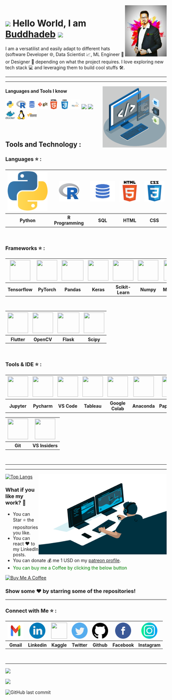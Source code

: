
<img align='right' src="https://github.com/aaroha33/aaroha33/blob/master/logos/my_image.jpeg" width="130" />

#  <h1><img src="https://emojis.slackmojis.com/emojis/images/1531849430/4246/blob-sunglasses.gif?1531849430" width="45"/> Hello World, I am <a href="https://aaroha33.github.io/">Buddhadeb</a>  <img src="https://media.giphy.com/media/hvRJCLFzcasrR4ia7z/giphy.gif" width="50px">
  
I am a versatilist and easily adapt to different hats (software Developer 🌐, Data Scientist 📈, ML Engineer 🤖 or Designer 🎨 depending on what the project requires. I love exploring new tech stack 💻 and leveraging them to build cool stuffs 🛠️.



-------------------
-------------------
<img align='right' src="https://github.com/buddhadeb33/buddhadeb33/blob/1621a88aa9c7cc370cca130d09894ad6b9286884/logos/techstack.gif" width="200" />

<!---
### Connect me Here <br>
<a href="https://www.linkedin.com/in/buddhadeb33/"><img src="https://github.com/aaroha33/aaroha33/blob/master/logos/linkedin.png" width="30" /></a>&nbsp;&nbsp;
<a href="https://github.com/aaroha33/"><img src="https://github.com/aaroha33/aaroha33/blob/master/logos/github-logo.png" width="30" /></a>&nbsp;&nbsp;
<a href="https://www.facebook.com/lbuddhadeb33/"><img src="https://github.com/aaroha33/aaroha33/blob/master/logos/facebook.png" width="30" /></a>&nbsp;&nbsp;
<a href="mailto:buddhadeb33@gmail.com"><img src="https://github.com/aaroha33/aaroha33/blob/master/logos/google-plus.png" width="30" /></a>&nbsp;&nbsp;
<a href="https://twitter.com/buddhadeb33"><img src="https://github.com/aaroha33/aaroha33/blob/master/logos/twitter.png" width="30" /></a>&nbsp;&nbsp;
<a href="https://www.kaggle.com/aaroha33"><img src="https://github.com/aaroha33/aaroha33/blob/master/logos/kaggle.png" width="30" /></a>&nbsp;&nbsp;
<a href="https://api.whatsapp.com/send?phone=7501385296&text=Hey%20!%20Hope%20you%20are%20having%20a%20good%20time%20!"><img src="https://github.com/aaroha33/aaroha33/blob/master/logos/whatsapp.jpg" width="30" /></a>&nbsp;&nbsp;
<a href="https://www.instagram.com/aaroha33"><img src="https://github.com/aaroha33/aaroha33/blob/master/logos/instagram.png" width="30" /></a>
--->

  
#### Languages and Tools I know  

<code><img height="30" src="https://raw.githubusercontent.com/github/explore/80688e429a7d4ef2fca1e82350fe8e3517d3494d/topics/python/python.png"></code>
<code><img height="30" src="https://raw.githubusercontent.com/github/explore/80688e429a7d4ef2fca1e82350fe8e3517d3494d/topics/r/r.png"></code>
<code><img height="30" src="https://raw.githubusercontent.com/github/explore/80688e429a7d4ef2fca1e82350fe8e3517d3494d/topics/sql/sql.png"></code>
<code><img height="30" src="https://raw.githubusercontent.com/github/explore/80688e429a7d4ef2fca1e82350fe8e3517d3494d/topics/git/git.png"></code>
<code><img height="30" src="https://raw.githubusercontent.com/github/explore/80688e429a7d4ef2fca1e82350fe8e3517d3494d/topics/html/html.png"></code>
<code><img height="30" src="https://raw.githubusercontent.com/github/explore/80688e429a7d4ef2fca1e82350fe8e3517d3494d/topics/css/css.png"></code>
<code><img height="30" src="https://raw.githubusercontent.com/github/explore/80688e429a7d4ef2fca1e82350fe8e3517d3494d/topics/mysql/mysql.png"></code>
<code><img height="30" src="https://avatars0.githubusercontent.com/u/828667?s=200&v=4"></code>
<code><img height="30" src="https://avatars1.githubusercontent.com/u/17151892?s=400&u=891b7c4c2050a569d7825a5ab02c197d8db6c442&v=4"></code>
<code><img height="30" src="https://raw.githubusercontent.com/devicons/devicon/master/icons/docker/docker-original-wordmark.svg"></code>
<code><img height="30" src="https://raw.githubusercontent.com/devicons/devicon/master/icons/linux/linux-original.svg"></code>
<code><img height="30" src="https://raw.githubusercontent.com/devicons/devicon/master/icons/amazonwebservices/amazonwebservices-original-wordmark.svg"></code>
  

  
<br />

  ## Tools and Technology :

### Languages ⭐ :
<table>
  <tr>
    <th><a href="https://www.python.org/"><img src="https://github.com/buddhadeb33/buddhadeb33/blob/master/logos/python-icon.svg"></a></th>
    <th><a href="https://dart.dev/" ><img src="https://raw.githubusercontent.com/github/explore/80688e429a7d4ef2fca1e82350fe8e3517d3494d/topics/r/r.png" height="64" width="64"></a></th>
     <th><a href="https://sql.com/"><img src="https://raw.githubusercontent.com/github/explore/80688e429a7d4ef2fca1e82350fe8e3517d3494d/topics/sql/sql.png" height="64" width="80"></a></th>
    <th><a href="https://docs.julialang.org/en/v1/"><img src="https://raw.githubusercontent.com/github/explore/80688e429a7d4ef2fca1e82350fe8e3517d3494d/topics/html/html.png" height="64" width="64"></a></th>
    <th><a href="https://docs.julialang.org/en/v1/"><img src="https://raw.githubusercontent.com/github/explore/80688e429a7d4ef2fca1e82350fe8e3517d3494d/topics/css/css.png" height="64" width="64"></a></th>
  </tr>
  <tr>
    <th>Python</th>
    <th>R Programming</th> 
    <th>SQL</th>
    <th>HTML</th> 
    <th>CSS</th> 
  </tr>
</table><br>

### Frameworks ⭐ :
<table>
  <tr>
    <th><a href="https://www.tensorflow.org/" target="_blank"><img src="Images/tensorflow-icon.svg" height="64" width="64"></a></th>
    <th><a href="https://pytorch.org/tutorials/" target="_blank"><img src="Images/pytorch-icon.svg" height="64" width="64"></a></th> 
    <th><a href="https://pandas.pydata.org/" target="_blank"><img src="Images/pandas2.png" height="64" width="68"></a></th>
    <th><a href="https://keras.io/" target="_blank"><img src="Images/keras.svg" height="64" width="64"></a></th>
    <th><a href="https://scikit-learn.org/" target="_blank"><img src="Images/scikit-learn2.svg" height="64" width="64"></a></th>
    <th><a href="https://numpy.org/" target="_blank"><img src="Images/numpy-icon.svg" height="64" width="64"></a></th>
    <th><a href="https://matplotlib.org/" target="_blank"><img src="Images/Matplotlib_icon.svg" height="64" width="64"></a></th>
     <th><a href="https://seaborn.pydata.org/" target="_blank"><img src="Images/seaborn2.svg" height="64" width="64"></a></th>
  </tr>
  <tr>
    <th>Tensorflow</th>
    <th>PyTorch</th>
    <th>Pandas</th>
    <th>Keras</th>
    <th>Scikit-Learn</th>
    <th>Numpy</th>
    <th>Matplotlib</th>
    <th>Seaborn</th>
  </tr>
  </table><br>
  <table>
  <tr>
    <th><a href="https://flutter.dev/" target="_blank"><img src="Images/flutter.svg" height="64" width="64"></a></th>
    <th><a href="https://docs.opencv.org/master/"><img src="https://opencv.org/wp-content/uploads/2020/07/OpenCV_logo_no_text_.png" height="64" width="64"></a></th>
    <th><a href="https://flask.palletsprojects.com/en/2.0.x/" target="_blank"><img src="Images/flask.png" height="64" width="68"></a></th>
    <th><a href="https://www.scipy.org/docs.html" target="_blank"><img src="Images/scipy.png" height="64" width="64"></a></th>
  </tr>
  <tr>
    <th>Flutter</th>
    <th>OpenCV</th>
    <th>Flask</th>
    <th>Scipy</th>
  </tr>
</table><br>

### Tools & IDE ⭐ :
<table>
  <tr>
    <th><a href="https://jupyter.org/" target="_blank"><img src="Images/jupyter-icon.svg" height="64" width="64"></a></th>
    <th><a href="https://www.jetbrains.com/pycharm/" target="_blank"><img src="Images/pycharm.svg" height="64" width="64"></a></th> 
    <th><a href="https://code.visualstudio.com/download" target="_blank"><img src="https://user-images.githubusercontent.com/674621/71187801-14e60a80-2280-11ea-94c9-e56576f76baf.png" height="64" width="64"></a></th>
    <th><a href="https://www.tableau.com/" target="_blank"><img src="Images/tableau.svg" height="64" width="64"></a></th>
    <th><a href="https://colab.research.google.com/" target="_blank"><img src="Images/google-colab.png" height="64" width="64"></a></th>
    <th><a href="https://www.anaconda.com/" target="_blank"><img src="Images/anaconda.png" height="64" width="64"></a></th>
    <th><a href="https://www.paperspace.com/" target="_blank"><img src="Images/paperspace2.jpg" height="64" width="64"></a></th>
  </tr>
  <tr>
    <th>Jupyter</th>
    <th>Pycharm</th>
    <th>VS Code</th>
    <th>Tableau</th>
    <th>Google Colab</th>
    <th>Anaconda</th>
    <th>Paperspace</th>
    
  </tr>
</table>
<table>
  <tr>
    <th><a href="https://git-scm.com/doc" target="_blank"><img src="https://git-scm.com/images/logos/downloads/Git-Icon-1788C.png" height="64" width="64"></a></th>
    <th><a href="https://code.visualstudio.com/insiders/" target="_blank"><img src="https://upload.wikimedia.org/wikipedia/commons/thumb/4/4b/Visual_Studio_Code_Insiders_1.36_icon.svg/1200px-Visual_Studio_Code_Insiders_1.36_icon.svg.png" height="64" width="64"></a></th>
  </tr>
  <tr>
    <th>Git</th>
    <th>VS Insiders</th>
  </tr>
</table>
<br>

--------------------------
--------------------------
  
<img align="right" alt="GIF" src="https://github.com/buddhadeb33/buddhadeb33/blob/22c4c6921a6f08db69f2171adc6d4bb42bb130b8/logos/code.gif?raw=true" width="400" height="250" />

[![Top Langs](https://github-readme-stats.vercel.app/api/top-langs/?username=buddhadeb33&layout=compact&title_color=eac8af&icon_color=9f5f80&text_color=feffde&bg_color=132743)](https://github.com/buddhadeb33/github-readme-stats)


 
<h3>What if you like my work? 🤩</h3>
<ul>
  
  <li>You can Star ⭐ the repositories you like.</li>
  <li>You can react ❤️ to my LinkedIn posts.</li>
  <li>You can donate 💰 me 1 USD on my <a href="https://www.patreon.com/">patreon profile</a>.</li>
  <li> <span style="color: green"> You can buy me a Coffee by clicking the below button </span></li>
</ul>
<!---
## What if you like my work? 🤩 ✍️ :
- If You Like Any of My Repo. Give It ⭐. It Will Motivate Me. <br>
- Please Raise ✋ Issues If Any Have. <br>
- Follow ✅ Me So That You Will Get Informed About My Projects. <br>
- Thank You Very Much ❤️ For Visiting My Profile.
- You can buy me a Coffee by clicking the below button
  --->

<a href="https://www.buymeacoffee.com/TLmhCV5" target="_blank"><img src="https://cdn.buymeacoffee.com/buttons/default-blue.png" alt="Buy Me A Coffee"          style="height: 40px !important;width: 150px !important;" ></a>


### Show some ❤️ by starring some of the repositories!
  
--------------------------------------------------
### Connect with Me ⭐ :
<table>
  <tr>
    <th><a href=""mailto:buddhadeb33@gmail.com"><img src="https://github.com/buddhadeb33/buddhadeb33/blob/master/logos/Gmail.svg"  height="50" width="50"></a></th>
    <th><a href="https://www.linkedin.com/in/buddhadeb33/"><img src="https://github.com/aaroha33/aaroha33/blob/master/logos/linkedin.png" height="50" width="50"></a></th>
    <th><a href="https://www.kaggle.com/aaroha33"><img src="https://github.com/aaroha33/aaroha33/blob/master/logos/kaggle.png" height="50" width="50"></a></th>
    <th><a "https://twitter.com/buddhadeb33"><img src="https://github.com/aaroha33/aaroha33/blob/master/logos/twitter.png" height="50" width="50"></a></th>
    <th><a href="https://github.com/aaroha33/"><img src="https://github.com/aaroha33/aaroha33/blob/master/logos/github-logo.png" height="50" width="50"></a></th>
    <th><a href="https://www.facebook.com/buddhadeb33/"><img src="https://github.com/aaroha33/aaroha33/blob/master/logos/facebook.png"  height="50" width="50"></a></th>
    <th><a href="https://www.instagram.com/aaroha33"><img src="https://github.com/aaroha33/aaroha33/blob/master/logos/instagram.png"  height="50" width="50"></a></th>
  </tr>
  <tr>
    <th>Gmail</th>
    <th>Linkedin</th>
    <th>Kaggle</th> 
    <th>Twitter</th>
    <th>Github</th>
    <th>Facebook</th>
    <th>Instagram</th>
  </tr>
</table><br>
  
  ---------------------------------------------------

![](https://visitor-badge.glitch.me/badge?page_id=buddhadeb33)
 
 <p align="left"> 
  <img src="https://profile-counter.glitch.me/buddhadeb33/count.svg" />
</p>
  
![GitHub last commit](https://img.shields.io/github/last-commit/buddhadeb33/buddhadeb33)



